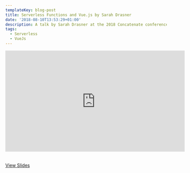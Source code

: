 ```yaml
---
templateKey: blog-post
title: Serverless Functions and Vue.js by Sarah Drasner
date: '2018-08-10T13:53:29+01:00'
description: A talk by Sarah Drasner at the 2018 Concatenate conference
tags:
  - Serverless
  - VueJs
---
```

<iframe width="560" height="315" src="https://www.youtube.com/embed/TFyrRglaJAg?rel=0" frameborder="0" allow="autoplay; encrypted-media" allowfullscreen style="margin-bottom:20px"></iframe>

[View Slides](https://noti.st/sdras/qrwSpA/serverless-functions-and-vue-js)
